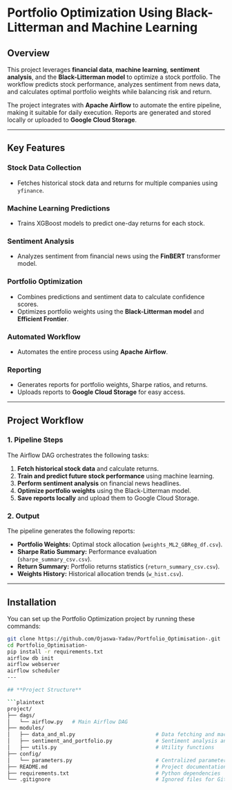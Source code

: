 # **Portfolio Optimization Using Black-Litterman and Machine Learning**

## **Overview**
This project leverages **financial data**, **machine learning**, **sentiment analysis**, and the **Black-Litterman model** to optimize a stock portfolio. The workflow predicts stock performance, analyzes sentiment from news data, and calculates optimal portfolio weights while balancing risk and return.

The project integrates with **Apache Airflow** to automate the entire pipeline, making it suitable for daily execution. Reports are generated and stored locally or uploaded to **Google Cloud Storage**.

---

## **Key Features**

### **Stock Data Collection**
- Fetches historical stock data and returns for multiple companies using `yfinance`.

### **Machine Learning Predictions**
- Trains XGBoost models to predict one-day returns for each stock.

### **Sentiment Analysis**
- Analyzes sentiment from financial news using the **FinBERT** transformer model.

### **Portfolio Optimization**
- Combines predictions and sentiment data to calculate confidence scores.
- Optimizes portfolio weights using the **Black-Litterman model** and **Efficient Frontier**.

### **Automated Workflow**
- Automates the entire process using **Apache Airflow**.

### **Reporting**
- Generates reports for portfolio weights, Sharpe ratios, and returns.
- Uploads reports to **Google Cloud Storage** for easy access.

---

## **Project Workflow**

### **1. Pipeline Steps**
The Airflow DAG orchestrates the following tasks:
1. **Fetch historical stock data** and calculate returns.
2. **Train and predict future stock performance** using machine learning.
3. **Perform sentiment analysis** on financial news headlines.
4. **Optimize portfolio weights** using the Black-Litterman model.
5. **Save reports locally** and upload them to Google Cloud Storage.

### **2. Output**
The pipeline generates the following reports:
- **Portfolio Weights:** Optimal stock allocation (`weights_ML2_GBReg_df.csv`).
- **Sharpe Ratio Summary:** Performance evaluation (`sharpe_summary_csv.csv`).
- **Return Summary:** Portfolio returns statistics (`return_summary_csv.csv`).
- **Weights History:** Historical allocation trends (`w_hist.csv`).

---

## Installation

You can set up the Portfolio Optimization project by running these commands:

```bash
git clone https://github.com/Ojaswa-Yadav/Portfolio_Optimisation-.git
cd Portfolio_Optimisation-
pip install -r requirements.txt
airflow db init
airflow webserver
airflow scheduler
---

## **Project Structure**

```plaintext
project/
├── dags/
│   └── airflow.py   # Main Airflow DAG
├── modules/
│   ├── data_and_ml.py                          # Data fetching and machine learning
│   ├── sentiment_and_portfolio.py              # Sentiment analysis and portfolio optimization
│   ├── utils.py                                # Utility functions
├── config/
│   └── parameters.py                           # Centralized parameters
├── README.md                                   # Project documentation
├── requirements.txt                            # Python dependencies
└── .gitignore                                  # Ignored files for Git






